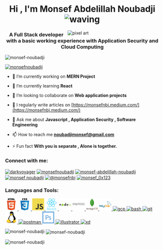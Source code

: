 <h1 align="center">Hi , I'm Monsef Abdelillah Noubadji <img width="40" alt="waving" src="https://thumbs.gfycat.com/HandmadeNaiveFalcon-max-1mb.gif"></h1>
<img align="right" width="300px" src='https://i.pinimg.com/originals/8f/8a/01/8f8a0169f254293444064fa6dc09d333.gif' alt="pixel art">

<h3 align="center">A Full Stack developer with a basic working experience with Application Security and Cloud Computing</h3>

<p align="left"> <img src="https://komarev.com/ghpvc/?username=monsef-noubadji&label=Profile%20views&color=0e75b6&style=flat" alt="monsef-noubadji" /> </p>

<p align="left"> <a href="https://twitter.com/monsefnoubadji" target="blank"><img src="https://img.shields.io/twitter/follow/monsefnoubadji?logo=twitter&style=for-the-badge" alt="monsefnoubadji" /></a> </p>

- 🔭 I’m currently working on **MERN Project**

- 🌱 I’m currently learning **React**

- 👯 I’m looking to collaborate on **Web application projects**

- 📝 I regularly write articles on [https://monsefnbj.medium.com/](https://monsefnbj.medium.com/)

- 💬 Ask me about **Javascript , Application Security , Software Engineering**

- 📫 How to reach me **noubadjimonsef@gmail.com**

- ⚡ Fun fact **With you is separate , Alone is together.**


<h3 align="left">Connect with me:</h3>
<p align="left">
<a href="https://codepen.io/darkvoyager" target="blank"><img align="center" src="https://raw.githubusercontent.com/rahuldkjain/github-profile-readme-generator/master/src/images/icons/Social/codepen.svg" alt="darkvoyager" height="30" width="40" /></a>
<a href="https://twitter.com/monsefnoubadji" target="blank"><img align="center" src="https://raw.githubusercontent.com/rahuldkjain/github-profile-readme-generator/master/src/images/icons/Social/twitter.svg" alt="monsefnoubadji" height="30" width="40" /></a>
<a href="https://linkedin.com/in/monsef-abdelillah-noubadji" target="blank"><img align="center" src="https://raw.githubusercontent.com/rahuldkjain/github-profile-readme-generator/master/src/images/icons/Social/linked-in-alt.svg" alt="monsef-abdelillah-noubadji" height="30" width="40" /></a>
<a href="https://stackoverflow.com/users/monsef noubadji" target="blank"><img align="center" src="https://raw.githubusercontent.com/rahuldkjain/github-profile-readme-generator/master/src/images/icons/Social/stack-overflow.svg" alt="monsef noubadji" height="30" width="40" /></a>
<a href="https://medium.com/@monsefnbj" target="blank"><img align="center" src="https://raw.githubusercontent.com/rahuldkjain/github-profile-readme-generator/master/src/images/icons/Social/medium.svg" alt="@monsefnbj" height="30" width="40" /></a>
<a href="https://www.hackerrank.com/monsef_0x123" target="blank"><img align="center" src="https://raw.githubusercontent.com/rahuldkjain/github-profile-readme-generator/master/src/images/icons/Social/hackerrank.svg" alt="monsef_0x123" height="30" width="40" /></a>
</p>

<h3 align="left">Languages and Tools:</h3>
<p align="left"> 
   <a href="https://www.w3.org/html/" target="_blank" rel="noreferrer"> <img src="https://raw.githubusercontent.com/devicons/devicon/master/icons/html5/html5-original-wordmark.svg" alt="html5" width="40" height="40"/> </a> <a href="https://www.w3schools.com/css/" target="_blank" rel="noreferrer"> <img src="https://raw.githubusercontent.com/devicons/devicon/master/icons/css3/css3-original-wordmark.svg" alt="css3" width="40" height="40"/> </a> <a href="https://developer.mozilla.org/en-US/docs/Web/JavaScript" target="_blank" rel="noreferrer"> <img src="https://raw.githubusercontent.com/devicons/devicon/master/icons/javascript/javascript-original.svg" alt="javascript" width="40" height="40"/> </a> <a href="https://reactjs.org/" target="_blank" rel="noreferrer"> <img src="https://raw.githubusercontent.com/devicons/devicon/master/icons/react/react-original-wordmark.svg" alt="react" width="40" height="40"/> </a> <a href="https://nodejs.org" target="_blank" rel="noreferrer"> <img src="https://raw.githubusercontent.com/devicons/devicon/master/icons/nodejs/nodejs-original-wordmark.svg" alt="nodejs" width="40" height="40"/> </a> <a href="https://expressjs.com" target="_blank" rel="noreferrer"> <img src="https://raw.githubusercontent.com/devicons/devicon/master/icons/express/express-original-wordmark.svg" alt="express" width="40" height="40"/> </a> <a href="https://www.mongodb.com/" target="_blank" rel="noreferrer"> <img src="https://raw.githubusercontent.com/devicons/devicon/master/icons/mongodb/mongodb-original-wordmark.svg" alt="mongodb" width="40" height="40"/> </a> <a href="https://www.mysql.com/" target="_blank" rel="noreferrer"> <img src="https://raw.githubusercontent.com/devicons/devicon/master/icons/mysql/mysql-original-wordmark.svg" alt="mysql" width="40" height="40"/> </a> <a href="https://cloud.google.com" target="_blank" rel="noreferrer"> <img src="https://www.vectorlogo.zone/logos/google_cloud/google_cloud-icon.svg" alt="gcp" width="40" height="40"/> </a> <a href="https://www.gnu.org/software/bash/" target="_blank" rel="noreferrer"> <img src="https://www.vectorlogo.zone/logos/gnu_bash/gnu_bash-icon.svg" alt="bash" width="40" height="40"/> </a> <a href="https://git-scm.com/" target="_blank" rel="noreferrer"> <img src="https://www.vectorlogo.zone/logos/git-scm/git-scm-icon.svg" alt="git" width="40" height="40"/> </a> <a href="https://www.linux.org/" target="_blank" rel="noreferrer"> <img src="https://raw.githubusercontent.com/devicons/devicon/master/icons/linux/linux-original.svg" alt="linux" width="40" height="40"/> </a>  <a href="https://postman.com" target="_blank" rel="noreferrer"> <img src="https://www.vectorlogo.zone/logos/getpostman/getpostman-icon.svg" alt="postman" width="40" height="40"/> </a> <a href="https://www.photoshop.com/en" target="_blank" rel="noreferrer"> <img src="https://raw.githubusercontent.com/devicons/devicon/master/icons/photoshop/photoshop-line.svg" alt="photoshop" width="40" height="40"/> </a> <a href="https://www.adobe.com/in/products/illustrator.html" target="_blank" rel="noreferrer"> <img src="https://www.vectorlogo.zone/logos/adobe_illustrator/adobe_illustrator-icon.svg" alt="illustrator" width="40" height="40"/> </a> <a href="https://www.adobe.com/products/xd.html" target="_blank" rel="noreferrer"> <img src="https://cdn.worldvectorlogo.com/logos/adobe-xd.svg" alt="xd" width="40" height="40"/> </a> </p>

<p><img align="left" src="https://github-readme-stats.vercel.app/api/top-langs?username=monsef-noubadji&show_icons=true&&theme=dark&locale=en&layout=compact" alt="monsef-noubadji" /></p>

<p>&nbsp;<img align="center" src="https://github-readme-stats.vercel.app/api?username=monsef-noubadji&show_icons=true&locale=en&theme=dark" alt="monsef-noubadji" /></p>

<p><img align="center" src="https://github-readme-streak-stats.herokuapp.com/?user=monsef-noubadji&theme=dark" alt="monsef-noubadji" " /></p>
